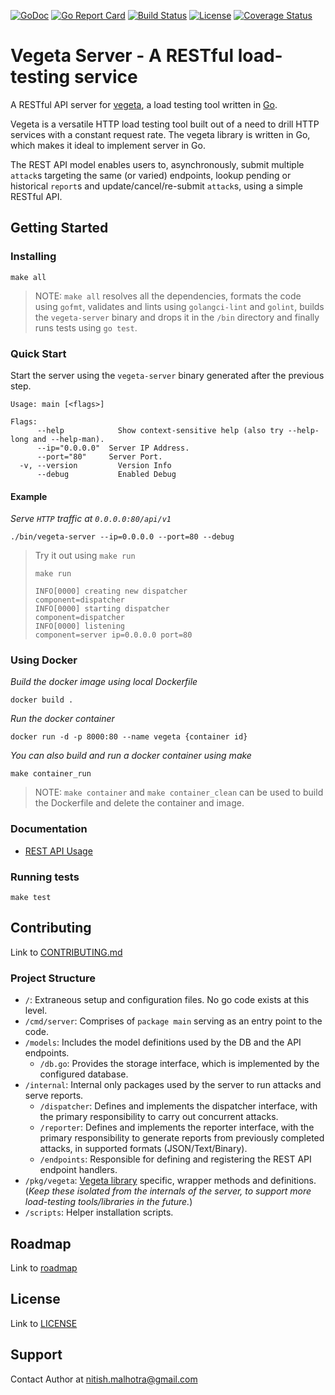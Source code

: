 [![GoDoc](https://godoc.org/github.com/shazow/ssh-chat?status.svg)](https://godoc.org/github.com/nitishm/vegeta-server) 
[![Go Report Card](https://goreportcard.com/badge/gojp/goreportcard)](https://goreportcard.com/report/nitishm/vegeta-server) 
[![Build Status](https://travis-ci.org/shazow/ssh-chat.svg?branch=master)](https://travis-ci.org/nitishm/vegeta-server) 
[![License](https://img.shields.io/badge/License-MIT-blue.svg)](https://github.com/nitishm/vegeta-server/blob/master/LICENSE) 
[![Coverage Status](https://coveralls.io/repos/github/nitishm/vegeta-server/badge.svg?branch=master)](https://coveralls.io/github/nitishm/vegeta-server?branch=master)

# Vegeta Server - A RESTful load-testing service

A RESTful API server for [vegeta](https://github.com/tsenart/vegeta), a load testing tool written in [Go](https://github.com/golang/go).

Vegeta is a versatile HTTP load testing tool built out of a need to drill HTTP services with a constant request rate. The vegeta library is written in Go, which makes it ideal to implement server in Go.  

The REST API model enables users to, asynchronously, submit multiple `attack`s targeting the same (or varied) endpoints, lookup pending or historical `report`s and update/cancel/re-submit `attack`s, using a simple RESTful API.

## Getting Started

### Installing

```
make all
```

> NOTE: `make all` resolves all the dependencies, formats the code using `gofmt`, validates and lints using `golangci-lint` and `golint`, builds the `vegeta-server` binary and drops it in the `/bin` directory and finally runs tests using `go test`.

### Quick Start

Start the server using the `vegeta-server` binary generated after the previous step.

```
Usage: main [<flags>]

Flags:
      --help            Show context-sensitive help (also try --help-long and --help-man).
      --ip="0.0.0.0"  Server IP Address.
      --port="80"     Server Port.
  -v, --version         Version Info
      --debug           Enabled Debug
```

#### Example

*Serve `HTTP` traffic at `0.0.0.0:80/api/v1`*
```
./bin/vegeta-server --ip=0.0.0.0 --port=80 --debug
```

> Try it out using `make run`
> ```
> make run
> 
> INFO[0000] creating new dispatcher                       component=dispatcher
> INFO[0000] starting dispatcher                           component=dispatcher
> INFO[0000] listening                                     component=server ip=0.0.0.0 port=80
> ```

### Using Docker

*Build the docker image using local Dockerfile*

```
docker build .
```

*Run the docker container*

```
docker run -d -p 8000:80 --name vegeta {container id}
```

*You can also build and run a docker container using make*

```
make container_run
```
> NOTE: `make container` and `make container_clean` can be used to build the Dockerfile and delete the container and image.

### Documentation 

- [REST API Usage](https://github.com/nitishm/vegeta-server/tree/master/docs/usage.md)

### Running tests

```
make test
```

## Contributing

Link to [CONTRIBUTING.md](https://github.com/nitishm/vegeta-server/blob/master/CONTRIBUTING.md)

### Project Structure

- `/`: Extraneous setup and configuration files. No go code exists at this level.
- `/cmd/server`: Comprises of `package main` serving as an entry point to the code.
- `/models`: Includes the model definitions used by the DB and the API endpoints.
    - `/db.go`: Provides the storage interface, which is implemented by the configured database.
- `/internal`: Internal only packages used by the server to run attacks and serve reports.
    - `/dispatcher`: Defines and implements the dispatcher interface, with the primary responsibility to carry out concurrent attacks.
    - `/reporter`: Defines and implements the reporter interface, with the primary responsibility to generate reports from previously completed attacks, in supported formats (JSON/Text/Binary).
    - `/endpoints`: Responsible for defining and registering the REST API endpoint handlers.
- `/pkg/vegeta`: [Vegeta library](https://github.com/tsenart/vegeta/tree/master/lib)  specific, wrapper methods and definitions. (*Keep these isolated from the internals of the server, to support more load-testing tools/libraries in the future.*)
- `/scripts`: Helper installation scripts.

## Roadmap

Link to [roadmap](https://github.com/nitishm/vegeta-server/projects/)

## License

Link to [LICENSE](https://github.com/nitishm/vegeta-server/blob/master/LICENSE)

## Support

Contact Author at nitish.malhotra@gmail.com
